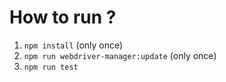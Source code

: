 # How to run ?
1. `npm install` (only once)
2. `npm run webdriver-manager:update` (only once)
3. `npm run test`
